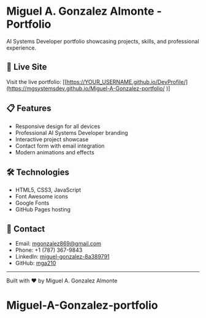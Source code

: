 # Miguel A. Gonzalez Almonte - Portfolio

AI Systems Developer portfolio showcasing projects, skills, and professional experience.

## 🚀 Live Site

Visit the live portfolio: [[https://YOUR_USERNAME.github.io/DevProfile/](https://mgsystemsdev.github.io/Miguel-A-Gonzalez-portfolio/
)]

## 📋 Features

- Responsive design for all devices
- Professional AI Systems Developer branding
- Interactive project showcase
- Contact form with email integration
- Modern animations and effects

## 🛠️ Technologies

- HTML5, CSS3, JavaScript
- Font Awesome icons
- Google Fonts
- GitHub Pages hosting

## 📧 Contact

- Email: mgonzalez869@gmail.com
- Phone: +1 (787) 367-9843
- LinkedIn: [miguel-gonzalez-8a389791](https://linkedin.com/in/miguel-gonzalez-8a389791)
- GitHub: [mga210](https://github.com/mga210)

---

Built with ❤️ by Miguel A. Gonzalez Almonte
# Miguel-A-Gonzalez-portfolio
